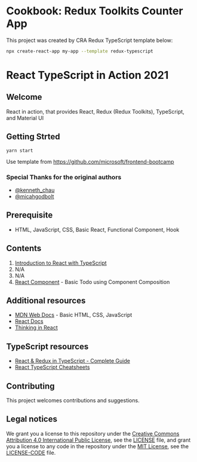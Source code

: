 # Cookbook: Redux Toolkits Counter App

This project was created by CRA Redux TypeScript template below:

```bash
npx create-react-app my-app --template redux-typescript
```

# React TypeScript in Action 2021

## Welcome

React in action, that provides React, Redux (Redux Toolkits), TypeScript, and Material UI

## Getting Strted

```
yarn start
```

Use template from https://github.com/microsoft/frontend-bootcamp

### Special Thanks for the original authors
- [@kenneth_chau](https://twitter.com/kenneth_chau)
- [@micahgodbolt](https://twitter.com/micahgodbolt)

## Prerequisite
- HTML, JavaScript, CSS, Basic React, Functional Component, Hook

## Contents
1. [Introduction to React with TypeScript](action-01)
2. N/A
3. N/A
4. [React Component](action-04) - Basic Todo using Component Composition

## Additional resources

- [MDN Web Docs](https://developer.mozilla.org/en-US/) - Basic HTML, CSS, JavaScript
- [React Docs](https://reactjs.org/docs/getting-started.html)
- [Thinking in React](https://reactjs.org/docs/thinking-in-react.html)

## TypeScript resources

- [React & Redux in TypeScript - Complete Guide](https://github.com/piotrwitek/react-redux-typescript-guide)
- [React TypeScript Cheatsheets](https://react-typescript-cheatsheet.netlify.app/)

## Contributing

This project welcomes contributions and suggestions. 

## Legal notices

We grant you a license to this repository under the [Creative Commons Attribution 4.0 International Public License](https://creativecommons.org/licenses/by/4.0/legalcode),
see the [LICENSE](LICENSE) file, and grant you a license to any code in the repository under the [MIT License](https://opensource.org/licenses/MIT), see the
[LICENSE-CODE](LICENSE-CODE) file.